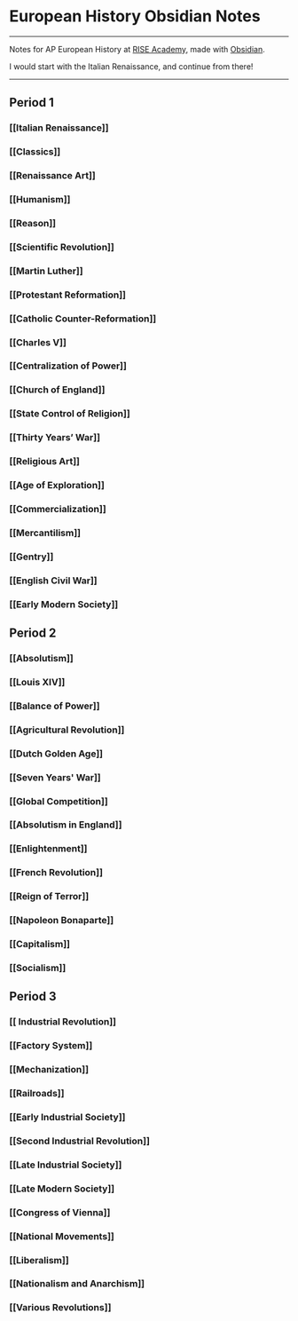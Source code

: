 # European History Obsidian Notes
---

Notes for AP European History at [RISE Academy](https://riseacademy.education/), made with [Obsidian](https://obsidian.md).

I would start with the Italian Renaissance, and continue from there!

---

## Period 1
### [[Italian Renaissance]]
### [[Classics]]
### [[Renaissance Art]]
### [[Humanism]]
### [[Reason]]
### [[Scientific Revolution]]
### [[Martin Luther]]
### [[Protestant Reformation]]
### [[Catholic Counter-Reformation]]
### [[Charles V]]
### [[Centralization of Power]]
### [[Church of England]]
### [[State Control of Religion]]
### [[Thirty Years’ War]]
### [[Religious Art]]
### [[Age of Exploration]]
### [[Commercialization]]
### [[Mercantilism]]
### [[Gentry]]
### [[English Civil War]]
### [[Early Modern Society]]

## Period 2
### [[Absolutism]]
### [[Louis XIV]]
### [[Balance of Power]]
### [[Agricultural Revolution]]
### [[Dutch Golden Age]]
### [[Seven Years' War]]
### [[Global Competition]]
### [[Absolutism in England]]
### [[Enlightenment]]
### [[French Revolution]]
### [[Reign of Terror]]
### [[Napoleon Bonaparte]]
### [[Capitalism]]
### [[Socialism]]

## Period 3
### [[ Industrial Revolution]]
### [[Factory System]]
### [[Mechanization]]
### [[Railroads]]
### [[Early Industrial Society]]
### [[Second Industrial Revolution]]
### [[Late Industrial Society]]
### [[Late Modern Society]]
### [[Congress of Vienna]]
### [[National Movements]]
### [[Liberalism]]
### [[Nationalism and Anarchism]]
### [[Various Revolutions]]